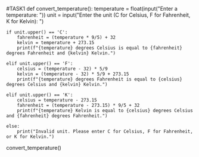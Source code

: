 #TASK1
def convert_temperature():
    temperature = float(input("Enter a temperature: "))
    unit = input("Enter the unit (C for Celsius, F for Fahrenheit, K for Kelvin): ")

    if unit.upper() == 'C':
        fahrenheit = (temperature * 9/5) + 32
        kelvin = temperature + 273.15
        print(f"{temperature} degrees Celsius is equal to {fahrenheit} degrees Fahrenheit and {kelvin} Kelvin.")

    elif unit.upper() == 'F':
        celsius = (temperature - 32) * 5/9
        kelvin = (temperature - 32) * 5/9 + 273.15
        print(f"{temperature} degrees Fahrenheit is equal to {celsius} degrees Celsius and {kelvin} Kelvin.")

    elif unit.upper() == 'K':
        celsius = temperature - 273.15
        fahrenheit = (temperature - 273.15) * 9/5 + 32
        print(f"{temperature} Kelvin is equal to {celsius} degrees Celsius and {fahrenheit} degrees Fahrenheit.")

    else:
        print("Invalid unit. Please enter C for Celsius, F for Fahrenheit, or K for Kelvin.")


convert_temperature()
